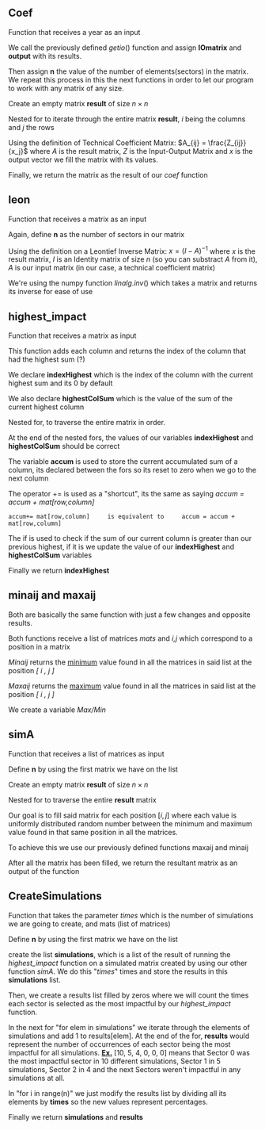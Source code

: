 ## Coef

Function that receives a year as an input

We call the previously defined $getio()$ function and assign **IOmatrix** and **output** with its results. 

Then assign **n** the value of the number of elements(sectors) in the matrix. We repeat this process in this the next functions in order to let our program to work with any matrix of any size.

Create an empty matrix **result** of size $n \times n$

Nested for to iterate through the entire matrix **result**, $i$ being the columns and $j$ the rows

Using the definition of Technical Coefficient Matrix:  $A_{ij} = \frac{Z_{ij}}{x_j}$ 
where $A$ is the result matrix, $Z$ is the Input-Output Matrix and $x$ is the output vector we fill the matrix with its values.

Finally, we return the matrix as the result of our *coef* function



## leon

Function that receives a matrix as an input

Again, define **n** as the number of sectors in our matrix

Using the definition on a Leontief Inverse Matrix:	 $x = (I-A)^{-1}$ 
where $x$ is the result matrix, $I$ is an Identity matrix of size $n$ (so you can substract $A$ from it), $A$ is our input matrix (in our case, a technical coefficient matrix)

We're using the numpy function $linalg.inv()$ which takes a matrix and returns its inverse for ease of use



## highest_impact

Function that receives a matrix as input

This function adds each column and returns the index of the column that had the highest sum (?)

We declare **indexHighest** which is the index of the column with the current highest sum and its 0 by default

We also declare **highestColSum** which is the value of the sum of the current highest column

Nested for, to traverse the entire matrix in order.

At the end of the nested fors, the values of our variables **indexHighest** and **highestColSum** should be correct

The variable **accum** is used to store the current accumulated sum of a column, its declared between the fors so its reset to zero when we go to the next column

The operator $+=$ is used as a "shortcut", its the same as saying *accum = accum + mat[row,column]*

```
accum+= mat[row,column] 	is equivalent to	 accum = accum + mat[row,column]
```

 The if is used to check if the sum of our current column is greater than our previous highest, if it is we update the value of our **indexHighest** and **highestColSum** variables

Finally we return **indexHighest**



## minaij and maxaij

Both are basically the same function with just a few changes and opposite results.

Both functions receive a list of matrices *mats* and *i,j* which correspond to a position in a matrix

*Minaij* returns the <u>minimum</u> value found in all the matrices in said list at the position *[ i , j ]*

*Maxaij* returns the <u>maximum</u> value found in all the matrices in said list at the position *[ i , j ]*

We create a variable *Max/Min* 



## simA

Function that receives a list of matrices as input

Define **n** by using the first matrix we have on the list

Create an empty matrix **result** of size $n \times n$

Nested for to traverse the entire **result** matrix

Our goal is to fill said matrix for each position $[i,j ]$ where each value is uniformly distributed random number between the minimum and maximum value found in that same position in all the matrices.

To achieve this we use our previously defined functions maxaij and minaij

After all  the matrix has been filled, we return the resultant matrix as an output of the function



## CreateSimulations

Function that takes the parameter *times* which is the number of simulations we are going to create, and mats (list of matrices)

Define **n** by using the first matrix we have on the list

create the list **simulations**, which is a list of the result of running the *highest_impact* function on a simulated matrix created by using our other function *simA*. We do this "*times*" times and store the results in this **simulations** list.

Then, we create a results list filled by zeros where we will count the times each sector is selected as the most impactful by our *highest_impact* function.

In the next for "for elem in simulations" we iterate through the elements of simulations and add 1 to results[elem]. At the end of the for, **results** would represent the number of occurrences of each sector being the most impactful for all simulations. <u>**Ex.**</u>    [10, 5, 4, 0, 0, 0] means that Sector 0 was the most impactful sector in 10 different simulations, Sector 1 in 5 simulations, Sector 2 in 4 and the next Sectors weren't impactful in any simulations at all.

In "for i in range(n)" we just modify the results list by dividing all its elements by **times** so the new values represent percentages.

Finally we return **simulations** and **results**